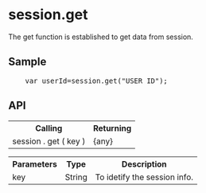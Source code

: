 <H1>session.get</H1>

The get function is established to get data from session.

<h2>Sample</h2>
<pre>
	var userId=session.get("USER_ID");
</pre>

<h2>API</h2>

<table>
<tr><th>Calling</th><th>Returning</th></tr>
<tr><td>session . get ( key )</td><td>{any}</td></tr>
</table>


<table>
<tr><th>Parameters</th><th>Type</th><th>Description</th></tr>
<tr><td>key</td><td>String</td><td>To idetify the session info.</td></tr>
</table>

